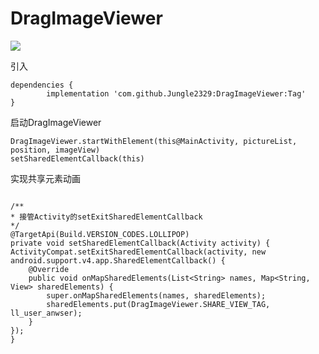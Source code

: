 # DragImageViewer
[![](https://jitpack.io/v/Jungle2329/DragImageViewer.svg)](https://jitpack.io/#Jungle2329/DragImageViewer)

引入
```
dependencies {
        implementation 'com.github.Jungle2329:DragImageViewer:Tag'
}
```

启动DragImageViewer
```
DragImageViewer.startWithElement(this@MainActivity, pictureList, position, imageView)
setSharedElementCallback(this)
```


实现共享元素动画
```

/**
* 接管Activity的setExitSharedElementCallback
*/
@TargetApi(Build.VERSION_CODES.LOLLIPOP)
private void setSharedElementCallback(Activity activity) {
ActivityCompat.setExitSharedElementCallback(activity, new android.support.v4.app.SharedElementCallback() {
    @Override
    public void onMapSharedElements(List<String> names, Map<String, View> sharedElements) {
        super.onMapSharedElements(names, sharedElements);
        sharedElements.put(DragImageViewer.SHARE_VIEW_TAG, ll_user_anwser);
    }
});
}
```

